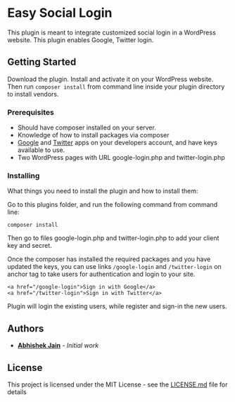# Easy Social Login

This plugin is meant to integrate customized social login in a WordPress website. This plugin enables Google, Twitter login.

## Getting Started

Download the plugin. Install and activate it on your WordPress website. Then run `composer install` from command line inside your plugin directory to install vendors.

### Prerequisites

* Should have composer installed on your server.
* Knowledge of how to install packages via composer
* [Google](https://console.cloud.google.com) and [Twitter](https://developer.twitter.com/en/apps) apps on your developers account, and have keys available to use.
* Two WordPress pages with URL google-login.php and twitter-login.php


### Installing

What things you need to install the plugin and how to install them:

Go to this plugins folder, and run the following command from command line:

```
composer install
```

Then go to files google-login.php and twitter-login.php to add your client key and secret.

Once the composer has installed the required packages and you have updated the keys, you can use links `/google-login` and `/twitter-login` on anchor tag to take users for authentication and login to your site.

```
<a href="/google-login">Sign in with Google</a>
<a href="/twitter-login">Sign in with Twitter</a>
```

Plugin will login the existing users, while register and sign-in the new users.

## Authors

* **[Abhishek Jain](https://geekabhi.com)** - *Initial work*

## License

This project is licensed under the MIT License - see the [LICENSE.md](LICENSE.md) file for details


